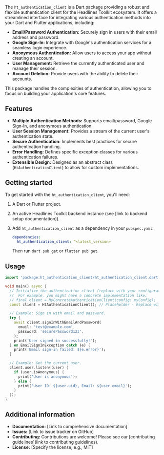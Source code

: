 <!--
This README describes the package. If you publish this package to pub.dev,
this README's contents appear on the landing page for your package.

For information about how to write a good package README, see the guide for
[writing package pages](https://dart.dev/tools/pub/writing-package-pages).

For general information about developing packages, see the Dart guide for
[creating packages](https://dart.dev/guides/libraries/create-packages)
and the Flutter guide for
[developing packages and plugins](https://flutter.dev/to/develop-packages).
-->

The `ht_authentication_client` is a Dart package providing a robust and flexible authentication client for the Headlines Toolkit ecosystem. It offers a streamlined interface for integrating various authentication methods into your Dart and Flutter applications, including:

*   **Email/Password Authentication:** Securely sign in users with their email address and password.
*   **Google Sign-In:** Integrate with Google's authentication services for a seamless login experience.
*   **Anonymous Authentication:** Allow users to access your app without creating an account.
*   **User Management:** Retrieve the currently authenticated user and manage their session.
*   **Account Deletion:** Provide users with the ability to delete their accounts.

This package handles the complexities of authentication, allowing you to focus on building your application's core features.

## Features

*   **Multiple Authentication Methods:** Supports email/password, Google Sign-In, and anonymous authentication.
*   **User Session Management:** Provides a stream of the current user's authentication state.
*   **Secure Authentication:** Implements best practices for secure authentication handling.
*   **Error Handling:** Defines specific exception classes for various authentication failures.
*   **Extensible Design:** Designed as an abstract class (`HtAuthenticationClient`) to allow for custom implementations.

## Getting started

To get started with the `ht_authentication_client`, you'll need:

1.  A Dart or Flutter project.
2.  An active Headlines Toolkit backend instance (see [link to backend setup documentation]).
3.  Add `ht_authentication_client` as a dependency in your `pubspec.yaml`:

    ```yaml
    dependencies:
      ht_authentication_client: ^<latest_version>
    ```

    Then run `dart pub get` or `flutter pub get`.

## Usage

```dart
import 'package:ht_authentication_client/ht_authentication_client.dart';

void main() async {
  // Initialize the authentication client (replace with your configuration).
  //  For example, you might have a concrete implementation like:
  // final client = MyConcreteAuthenticationClient(config: myConfig);
  const client = HtAuthenticationClient(); // Placeholder - Replace with your concrete implementation

  // Example: Sign in with email and password.
  try {
    await client.signInWithEmailAndPassword(
      email: 'test@example.com',
      password: 'securePassword123',
    );
    print('User signed in successfully!');
  } on EmailSignInException catch (e) {
    print('Email sign-in failed: ${e.error}');
  }

  // Example: Get the current user.
  client.user.listen((user) {
    if (user.isAnonymous) {
      print('User is anonymous');
    } else {
      print('User ID: ${user.uid}, Email: ${user.email}');
    }
  });
}

```

## Additional information

*   **Documentation:** [Link to comprehensive documentation]
*   **Issues:** [Link to issue tracker on GitHub]
*   **Contributing:** Contributions are welcome! Please see our [contributing guidelines](link to contributing guidelines).
*   **License:** [Specify the license, e.g., MIT]
